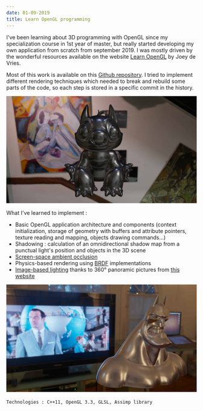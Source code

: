 ```yaml
---
date: 01-09-2019
title: Learn OpenGL programming
---
```


I've been learning about 3D programming with OpenGL since my specialization course in 1st year of master, but really started developing my own application from scratch from september 2019. I was mostly driven by the wonderful resources available on the website [Learn OpenGL](https://learnopengl.com/) by Joey de Vries.

Most of this work is available on this [Github repository](https://github.com/paulelian-tabarant/opengl). I tried to implement different rendering techniques which needed to break and rebuild some parts of the code, so each step is stored in a specific commit in the history.

![Image-based lighting on a Stitch model](assets/img/stitch.jpg)

What I've learned to implement :

- Basic OpenGL application architecture and components (context initialization, storage of geometry with buffers and attribute pointers, texture reading and mapping, objects drawing commands...)
- Shadowing : calculation of an omnidirectional shadow map from a punctual light's position and objects in the 3D scene
- [Screen-space ambient occlusion](https://en.wikipedia.org/wiki/Screen_space_ambient_occlusion)
- Physics-based rendering using [BRDF](https://en.wikipedia.org/wiki/Bidirectional_reflectance_distribution_function) implementations
- [Image-based lighting](https://en.wikipedia.org/wiki/Image-based_lighting) thanks to 360° panoramic pictures from [this website](http://hdrlabs.com/sibl/archive.html)

![Image-based lighting on a Batman model](assets/img/batman.jpg)

`Technologies : C++11, OpenGL 3.3, GLSL, Assimp library`
